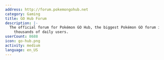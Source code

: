 ```yaml
---
address: http://forum.pokemongohub.net
category: Gaming
title: GO Hub Forum
description: |-
  The official forum for Pokémon GO Hub, the biggest Pokémon GO forum in the world with
    thousands of daily users.
userCount: 8688
icon: go-hub.png
activity: medium
language: en_US
---
```

